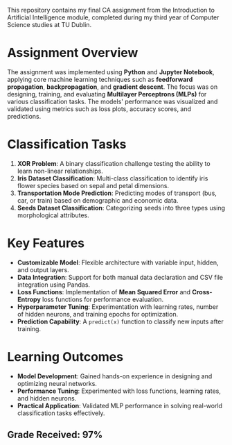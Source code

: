 This repository contains my final CA assignment from the Introduction to Artificial Intelligence module, completed during my third year of Computer Science studies at TU Dublin.

# Assignment Overview  

The assignment was implemented using **Python** and **Jupyter Notebook**, applying core machine learning techniques such as **feedforward propagation**, **backpropagation**, and **gradient descent**. The focus was on designing, training, and evaluating **Multilayer Perceptrons (MLPs)** for various classification tasks. The models' performance was visualized and validated using metrics such as loss plots, accuracy scores, and predictions.  

# Classification Tasks  

1. **XOR Problem**: A binary classification challenge testing the ability to learn non-linear relationships.  
2. **Iris Dataset Classification**: Multi-class classification to identify iris flower species based on sepal and petal dimensions.  
3. **Transportation Mode Prediction**: Predicting modes of transport (bus, car, or train) based on demographic and economic data.  
4. **Seeds Dataset Classification**: Categorizing seeds into three types using morphological attributes.  

# Key Features  

- **Customizable Model**: Flexible architecture with variable input, hidden, and output layers.  
- **Data Integration**: Support for both manual data declaration and CSV file integration using Pandas.  
- **Loss Functions**: Implementation of **Mean Squared Error** and **Cross-Entropy** loss functions for performance evaluation.  
- **Hyperparameter Tuning**: Experimentation with learning rates, number of hidden neurons, and training epochs for optimization.  
- **Prediction Capability**: A `predict(x)` function to classify new inputs after training.  

# Learning Outcomes  

- **Model Development**: Gained hands-on experience in designing and optimizing neural networks.  
- **Performance Tuning**: Experimented with loss functions, learning rates, and hidden neurons.  
- **Practical Application**: Validated MLP performance in solving real-world classification tasks effectively.  

## Grade Received: 97%
